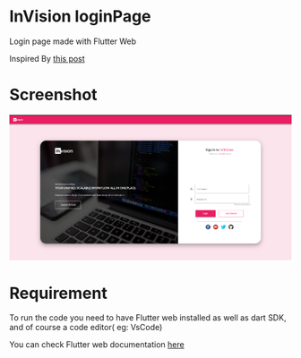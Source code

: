 # InVision loginPage

Login page made with Flutter Web

Inspired By [this post](https://www.uplabs.com/posts/invision-login-page)

# Screenshot

![](assets/Screenshot.png)



# Requirement

To run the code you need to have Flutter web installed as well as dart SDK, and of course a code editor( eg: VsCode)


You can check Flutter web documentation [here](https://flutter.dev/web)